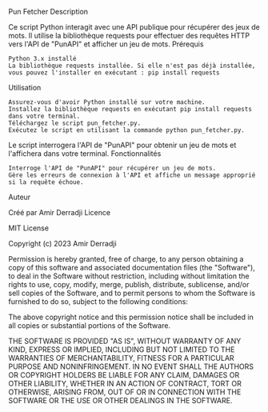Pun Fetcher
Description

Ce script Python interagit avec une API publique pour récupérer des jeux de mots. Il utilise la bibliothèque requests pour effectuer des requêtes HTTP vers l'API de "PunAPI" et afficher un jeu de mots.
Prérequis

    Python 3.x installé
    La bibliothèque requests installée. Si elle n'est pas déjà installée, vous pouvez l'installer en exécutant : pip install requests

Utilisation

    Assurez-vous d'avoir Python installé sur votre machine.
    Installez la bibliothèque requests en exécutant pip install requests dans votre terminal.
    Téléchargez le script pun_fetcher.py.
    Exécutez le script en utilisant la commande python pun_fetcher.py.

Le script interrogera l'API de "PunAPI" pour obtenir un jeu de mots et l'affichera dans votre terminal.
Fonctionnalités

    Interroge l'API de "PunAPI" pour récupérer un jeu de mots.
    Gère les erreurs de connexion à l'API et affiche un message approprié si la requête échoue.

Auteur

Créé par Amir Derradji
Licence

MIT License

Copyright (c) 2023 Amir Derradji

Permission is hereby granted, free of charge, to any person obtaining a copy
of this software and associated documentation files (the "Software"), to deal
in the Software without restriction, including without limitation the rights
to use, copy, modify, merge, publish, distribute, sublicense, and/or sell
copies of the Software, and to permit persons to whom the Software is
furnished to do so, subject to the following conditions:

The above copyright notice and this permission notice shall be included in all
copies or substantial portions of the Software.

THE SOFTWARE IS PROVIDED "AS IS", WITHOUT WARRANTY OF ANY KIND, EXPRESS OR
IMPLIED, INCLUDING BUT NOT LIMITED TO THE WARRANTIES OF MERCHANTABILITY,
FITNESS FOR A PARTICULAR PURPOSE AND NONINFRINGEMENT. IN NO EVENT SHALL THE
AUTHORS OR COPYRIGHT HOLDERS BE LIABLE FOR ANY CLAIM, DAMAGES OR OTHER
LIABILITY, WHETHER IN AN ACTION OF CONTRACT, TORT OR OTHERWISE, ARISING FROM,
OUT OF OR IN CONNECTION WITH THE SOFTWARE OR THE USE OR OTHER DEALINGS IN THE
SOFTWARE.

